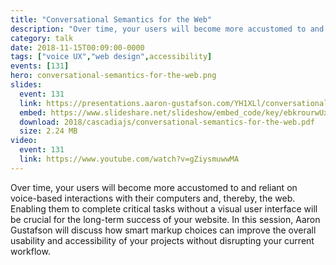 ```yaml
---
title: "Conversational Semantics for the Web"
description: "Over time, your users will become more accustomed to and reliant on voice-based interactions with their computers and, thereby, the web. Enabling them to complete critical tasks without a visual user interface will be crucial for the long-term success of your website."
category: talk
date: 2018-11-15T00:09:00-0000
tags: ["voice UX","web design",accessibility]
events: [131]
hero: conversational-semantics-for-the-web.png
slides:
  event: 131
  link: https://presentations.aaron-gustafson.com/YH1XLl/conversational-semantics-for-the-web
  embed: https://www.slideshare.net/slideshow/embed_code/key/ebkrourwUxFjNh
  download: 2018/cascadiajs/conversational-semantics-for-the-web.pdf
  size: 2.24 MB
video:
  event: 131
  link: https://www.youtube.com/watch?v=gZiysmuwwMA
---
```


Over time, your users will become more accustomed to and reliant on voice-based interactions with their computers and, thereby, the web. Enabling them to complete critical tasks without a visual user interface will be crucial for the long-term success of your website. In this session, Aaron Gustafson will discuss how smart markup choices can improve the overall usability and accessibility of your projects without disrupting your current workflow.
